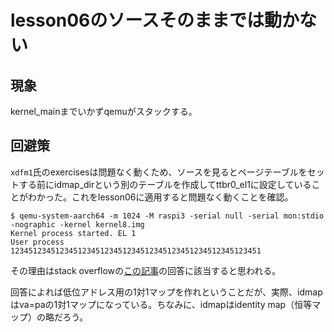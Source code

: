 # lesson06のソースそのままでは動かない

## 現象

kernel_mainまでいかずqemuがスタックする。

## 回避策

`xdfm1`氏のexercisesは問題なく動くため、ソースを見るとページテーブルをセットする前にidmap_dirという別のテーブルを作成してttbr0_el1に設定していることがわかった。これをlesson06に適用すると問題なく動くことを確認。

```
$ qemu-system-aarch64 -m 1024 -M raspi3 -serial null -serial mon:stdio -nographic -kernel kernel8.img
Kernel process started. EL 1
User process
12345123451234512345123451234512345123451234512345123451
```

その理由はstack overflowの[この記事](https://stackoverflow.com/questions/57292720/how-to-enable-mmu-in-qemu-virt-machine-a57-cpu)の回答に該当すると思われる。

回答によれば低位アドレス用の1対1マップを作れということだが、実際、idmapはva=paの1対1マップになっている。ちなみに、idmapはidentity map（恒等マップ）の略だろう。
